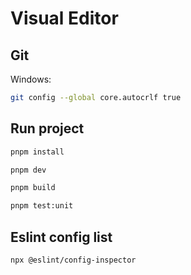 # Visual Editor

## Git

Windows:

```sh
git config --global core.autocrlf true
```

## Run project

```sh
pnpm install
```

```sh
pnpm dev
```

```sh
pnpm build
```

```sh
pnpm test:unit
```

## Eslint config list

```sh
npx @eslint/config-inspector
```
